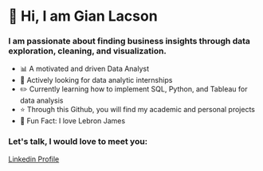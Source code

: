 # 👋 Hi, I am Gian Lacson

### I am passionate about finding business insights through data exploration, cleaning, and visualization. 

- 📊 A motivated and driven Data Analyst
- 👀 Actively looking for data analytic internships
- ✏️ Currently learning how to implement SQL, Python, and Tableau for data analysis
- ⭐ Through this Github, you will find my academic and personal projects
-  👑 Fun Fact: I love Lebron James

### Let's talk, I would love to meet you:
[Linkedin Profile](https://www.linkedin.com/in/gian-lacson/)



<!--
**gianpat100/gianpat100** is a ✨ _special_ ✨ repository because its `README.md` (this file) appears on your GitHub profile.

Here are some ideas to get you started:

- 🔭 I’m currently working on ...
- 🌱 I’m currently learning ...
- 👯 I’m looking to collaborate on ...
- 🤔 I’m looking for help with ...
- 💬 Ask me about ...
- 📫 How to reach me: ...
- 😄 Pronouns: ...
- ⚡ Fun fact: ...
-->
